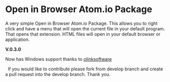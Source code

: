 Open in Browser Atom.io Package
===============================

A very simple Open in Browser Atom.io Package. This allows you to right click
and have a menu that will open the current file in your default program. That
opens that extension. HTML files will open in your default browser or
application.

**V.0.3.0**

Now has Windows support thanks to [olinksoftware][1]

[1]: <https://github.com/olinksoftware>

 
If you would like to contribute please fork from develop branch and create a
pull request into the develop branch. Thank you.
